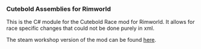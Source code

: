 ### Cutebold Assemblies for Rimworld

This is the C# module for the Cutebold Race mod for Rimworld. It allows for race specific changes that could not be done purely in xml.

The steam workshop version of the mod can be found [here](https://steamcommunity.com/sharedfiles/filedetails/?id=2147295726).